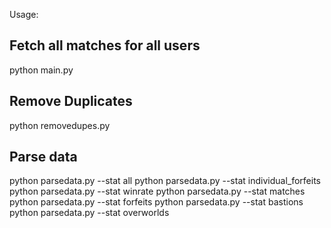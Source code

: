 Usage: 

## Fetch all matches for all users
python main.py

## Remove Duplicates
python removedupes.py

## Parse data
python parsedata.py --stat all
python parsedata.py --stat individual_forfeits
python parsedata.py --stat winrate
python parsedata.py --stat matches
python parsedata.py --stat forfeits
python parsedata.py --stat bastions
python parsedata.py --stat overworlds